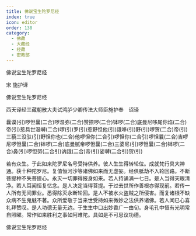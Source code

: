 ```yaml
---
title: 佛说宝生陀罗尼经
index: true
icon: editor
order: 138
category:
  - 佛藏
  - 大藏经
  - 经藏
  - 密教部
---
```


  佛说宝生陀罗尼经  

宋 施护译  

佛说宝生陀罗尼经  

西天译经三藏朝散大夫试鸿胪少卿传法大师臣施护奉　诏译  

曩谟(引)啰怛曩(二合)啰湿弥(二合)赞捺啰(二合)钵啰(二合)底曼尼哆尾你焰(二合)帝(引)惹具世湿嚩(二合)啰(引)罗(引)惹野怛他(引)誐哆(引)野(引)啰贺(二合)帝(引)三藐三没驮(引)野怛你也(二合)他啰怛你(二合引)啰怛你(二合引)啰怛曩(二合)吉啰尼啰怛曩(二合)钵啰(二合)底曼腻帝啰怛曩(二合)三婆尼(引)啰怛曩(二合)钵啰(二合)鼻(引)啰怛努(二合引)讷誐(二合)帝(引)娑嚩(二合引)贺(引)  

若有众生。于此如来陀罗尼名号受持供养。彼人生生得转轮位。成就梵行具大神通。获十种陀罗尼。复值恒河沙等诸佛如来而无虚妄。经俱胝劫不入轮回路。不断菩提种不失菩提心。永灭一切罪得报身如来。若人持诵满一七日。是人当得天眼清净。若人耳闻恒复忆念。是人决定当得菩提。于过去世所作善根亦得现前。若传一人所有无间罪业。悉得除灭永断轮回。是人不被水火盗贼之所侵害。而复诸根不缺众病不生鬼魅不著。众所爱敬于当来世受持如来微妙之法供养诸佛。若人闻已心喜礼拜赞叹。是人功德无量无边。于生生中口出妙香广一由旬。身毛孔中恒有光明常自照曜。常作如来胜利之事如阿难陀。具如是不可思议功德。  

佛说宝生陀罗尼经  
